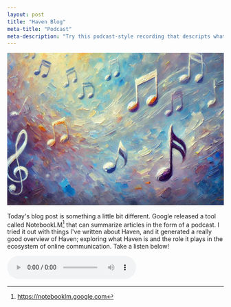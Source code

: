 ```yaml
---
layout: post
title: "Haven Blog"
meta-title: "Podcast"
meta-description: "Try this podcast-style recording that descripts what Haven is all about."
---
```

<img class="default" src="/assets/images/podcast-notes.jpg" alt="Musical notes" />

Today's blog post is something a little bit different.  Google released a tool called NotebookLM[^1] that can summarize articles in the form of a podcast.  I tried it out with things I've written about Haven, and it generated a really good overview of Haven; exploring what Haven is and the role it plays in the ecosystem of online communication.  Take a listen below!


[^1]: https://notebooklm.google.com

 <audio controls>
  <source src="/assets/audio/haven-podcast.mp3" type="audio/mpeg">
Your browser does not support the audio element.
</audio> 
